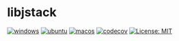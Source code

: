 # libjstack

[![windows](https://github.com/francisfsjiang/libjstack/workflows/windows/badge.svg?branch=master)](https://github.com/francisfsjiang/libjstack/actions?query=workflow%3Awindows)
[![ubuntu](https://github.com/francisfsjiang/libjstack/workflows/ubuntu/badge.svg?branch=master)](https://github.com/francisfsjiang/libjstack/actions?query=workflow%3Aubuntu)
[![macos](https://github.com/francisfsjiang/libjstack/workflows/macos/badge.svg?branch=master)](https://github.com/francisfsjiang/libjstack/actions?query=workflow%3Amacos)
[![codecov](https://codecov.io/gh/francisfsjiang/libjstack/branch/master/graph/badge.svg?token=TYY2ZJNNR2)](https://codecov.io/gh/francisfsjiang/libjstack)
[![License: MIT](https://img.shields.io/badge/License-MIT-green.svg)](https://opensource.org/licenses/MIT)

